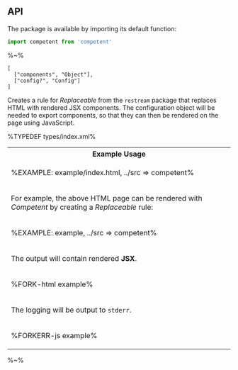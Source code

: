 ## API

The package is available by importing its default function:

```js
import competent from 'competent'
```

%~%

```## competent => _restream.Rule
[
  ["components", "Object"],
  ["config?", "Config"]
]
```

Creates a rule for _Replaceable_ from the `restream` package that replaces HTML with rendered JSX components. The configuration object will be needed to export components, so that they can then be rendered on the page using JavaScript.

%TYPEDEF types/index.xml%

<table>
<tr><th>Example Usage</th></tr>
<tr><td>

%EXAMPLE: example/index.html, ../src => competent%
</td></tr>
<tr><td>
<md2html>

For example, the above HTML page can be rendered with _Competent_ by creating a _Replaceable_ rule:
</md2html>
</td></tr>
<tr><td>

%EXAMPLE: example, ../src => competent%
</td></tr>
<tr><td>
<md2html>

The output will contain rendered **JSX**.
</md2html>
</td></tr>
<tr><td>

%FORK-html example%
</td></tr>
<tr><td>
<md2html>

The logging will be output to `stderr`.
</md2html>
</td></tr>
<tr><td>

%FORKERR-js example%
</td></tr>
</table>


%~%